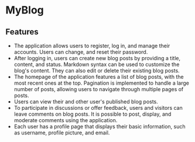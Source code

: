 # MyBlog

## Features

- The application allows users to register, log in, and manage their accounts. Users can change, and reset their password.
- After logging in, users can create new blog posts by providing a title, content, and status. Markdown syntax can be used to customize the blog's content. They can also edit or delete their existing blog posts.
- The homepage of the application features a list of blog posts, with the most recent ones at the top. Pagination is implemented to handle a large number of posts, allowing users to navigate through multiple pages of posts.
- Users can view their and other user's published blog posts.
- To participate in discussions or offer feedback, users and visitors can leave comments on blog posts. It is possible to post, display, and moderate comments using the application.
- Each user has a profile page that displays their basic information, such as username, profile picture, and email.
